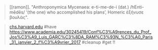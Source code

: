 > [[ramon]]. "Anthroponymica Mycenaea: e-ti-me-de-i (dat.) /hEnti-mēdēs/ ‘(the one) who accomplished his plans’, Homeric ἐξήνυσε βουλάς". 

> [chs.harvard.edu](https://chs.harvard.edu/jose-l-garcia-ramon-anthroponymica-mycenaea-e-ti-me-de-i-dat-henti-medes-the-one-who-accomplished-his-plans-homeric-%E1%BC%90%CE%BE%CE%AE%CE%BD%CF%85) #have
> https://www.academia.edu/30245419/Conf%C3%A9rences_du_Prof_Jos%C3%A9_Luis_GARC%C3%8DA_RAM%C3%93N_%C3%A0_Paris_31_janvier_2_f%C3%A9vrier_2017 #cleanup #get !!